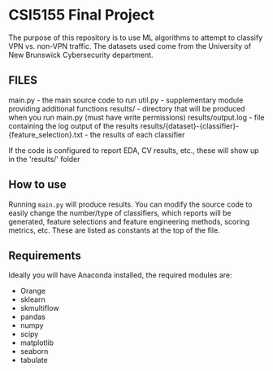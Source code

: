 # CSI5155 Final Project

The purpose of this repository is to use ML algorithms to attempt to classify VPN vs. non-VPN traffic. The datasets used come from the University of New Brunswick Cybersecurity department.

## FILES

main.py - the main source code to run
util.py - supplementary module providing additional functions
results/ - directory that will be produced when you run main.py (must have write permissions)
results/output.log - file containing the log output of the results
results/{dataset}-{classifier}-{feature_selection}.txt - the results of each classifier

If the code is configured to report EDA, CV results, etc., these will show up in the 'results/' folder

## How to use

Running `main.py` will produce results. You can modify the source code to easily change the number/type of classifiers, which reports will be generated, feature selections and feature engineering methods, scoring metrics, etc. These are listed as constants at the top of the file.

## Requirements

Ideally you will have Anaconda installed, the required modules are:

- Orange
- sklearn
- skmultiflow
- pandas
- numpy
- scipy
- matplotlib
- seaborn
- tabulate
